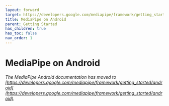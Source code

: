 ```yaml
---
layout: forward
target: https://developers.google.com/mediapipe/framework/getting_started/android
title: MediaPipe on Android
parent: Getting Started
has_children: true
has_toc: false
nav_order: 1
---
```


# MediaPipe on Android

*The MediaPipe Android documentation has moved to
[https://developers.google.com/mediapipe/framework/getting_started/android](https://developers.google.com/mediapipe/framework/getting_started/android).*
